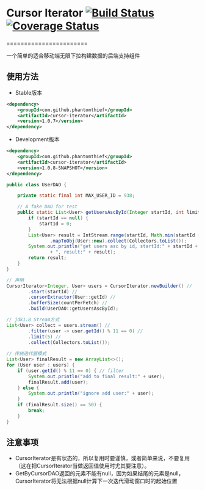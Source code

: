 # Cursor Iterator [![Build Status](https://travis-ci.org/PhantomThief/cursor-iterator.svg)](https://travis-ci.org/PhantomThief/cursor-iterator) [![Coverage Status](https://coveralls.io/repos/PhantomThief/cursor-iterator/badge.svg?branch=master)](https://coveralls.io/r/PhantomThief/cursor-iterator?branch=master)
=======================

一个简单的适合移动端无限下拉构建数据的后端支持组件 

## 使用方法

* Stable版本
```xml
<dependency>
    <groupId>com.github.phantomthief</groupId>
	<artifactId>cursor-iterator</artifactId>
    <version>1.0.7</version>
</dependency>
```

* Development版本
```xml
<dependency>
    <groupId>com.github.phantomthief</groupId>
	<artifactId>cursor-iterator</artifactId>
    <version>1.0.8-SNAPSHOT</version>
</dependency>
```

```Java
public class UserDAO {

    private static final int MAX_USER_ID = 938;

    // A fake DAO for test
    public static List<User> getUsersAscById(Integer startId, int limit) {
        if (startId == null) {
            startId = 0;
        }
        List<User> result = IntStream.range(startId, Math.min(startId + limit, MAX_USER_ID))
                .mapToObj(User::new).collect(Collectors.toList());
        System.out.println("get users asc by id, startId:" + startId + ", limit:" + limit
                + ", result:" + result);
        return result;
    }
}

// 声明
CursorIterator<Integer, User> users = CursorIterator.newBuilder() //
        .start(startId) //
        .cursorExtractor(User::getId) //
        .bufferSize(countPerFetch) //
        .build(UserDAO::getUsersAscById);

// jdk1.8 Stream方式
List<User> collect = users.stream() //
		.filter(user -> user.getId() % 11 == 0) //
		.limit(5) //
        .collect(Collectors.toList());
        
// 传统迭代器模式
List<User> finalResult = new ArrayList<>();
for (User user : users) {
    if (user.getId() % 11 == 0) { // filter
        System.out.println("add to final result:" + user);
        finalResult.add(user);
    } else {
        System.out.println("ignore add user:" + user);
    }
    if (finalResult.size() == 50) {
        break;
    }
}
```

## 注意事项

* CursorIterator是有状态的，所以复用时要谨慎，或者简单来说，不要复用（这在把CursorIterator当做返回值使用时尤其要注意）。
* GetByCursorDAO返回的元素不能有null，因为如果结尾的元素是null，CursorIterator将无法根据null计算下一次迭代滑动窗口时的起始位置